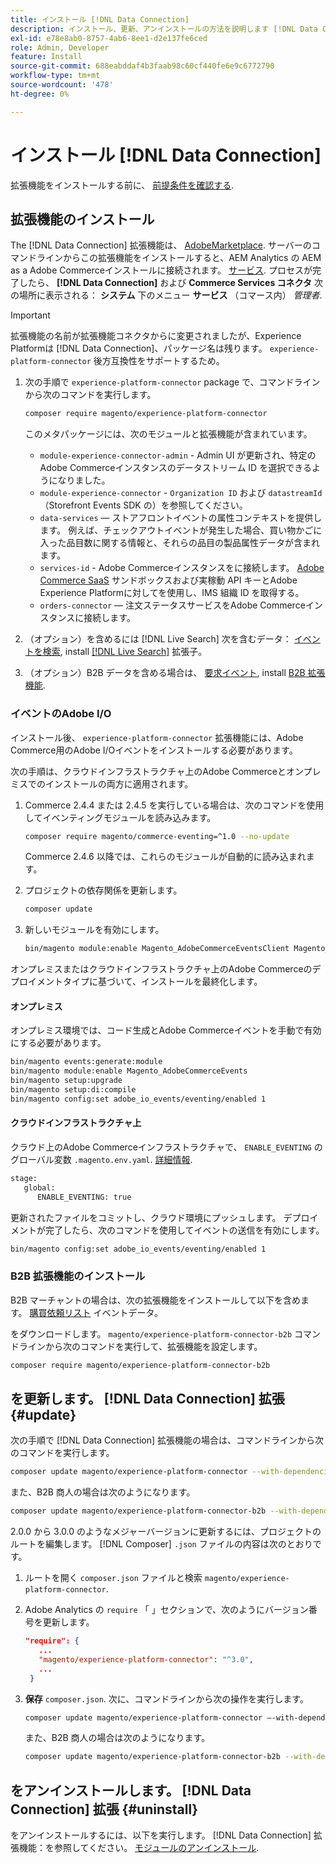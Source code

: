 ```yaml
---
title: インストール [!DNL Data Connection]
description: インストール、更新、アンインストールの方法を説明します [!DNL Data Connection] Adobe Commerceからの拡張。
exl-id: e78e8ab0-8757-4ab6-8ee1-d2e137fe6ced
role: Admin, Developer
feature: Install
source-git-commit: 688eabddaf4b3faab98c60cf440fe6e9c6772790
workflow-type: tm+mt
source-wordcount: '478'
ht-degree: 0%

---
```


# インストール [!DNL Data Connection]

拡張機能をインストールする前に、 [前提条件を確認する](overview.md#prereqs).

## 拡張機能のインストール

The [!DNL Data Connection] 拡張機能は、 [AdobeMarketplace](https://commercemarketplace.adobe.com/magento-experience-platform-connector.html). サーバーのコマンドラインからこの拡張機能をインストールすると、AEM Analytics の AEM as a Adobe Commerceインストールに接続されます。 [サービス](../landing/saas.md). プロセスが完了したら、 **[!DNL Data Connection]** および **Commerce Services コネクタ** 次の場所に表示される： **システム** 下のメニュー **サービス** （コマース内） _管理者_.

>[!IMPORTANT]
>
>拡張機能の名前が拡張機能コネクタからに変更されましたが、Experience Platformは [!DNL Data Connection]、パッケージ名は残ります。 `experience-platform-connector` 後方互換性をサポートするため。

1. 次の手順で `experience-platform-connector` package で、コマンドラインから次のコマンドを実行します。

   ```bash
   composer require magento/experience-platform-connector
   ```

   このメタパッケージには、次のモジュールと拡張機能が含まれています。

   * `module-experience-connector-admin` - Admin UI が更新され、特定のAdobe Commerceインスタンスのデータストリーム ID を選択できるようになりました。
   * `module-experience-connector` - `Organization ID` および `datastreamId` （Storefront Events SDK の）を参照してください。
   * `data-services`  — ストアフロントイベントの属性コンテキストを提供します。 例えば、チェックアウトイベントが発生した場合、買い物かごに入った品目数に関する情報と、それらの品目の製品属性データが含まれます。
   * `services-id` - Adobe Commerceインスタンスをに接続します。 [Adobe Commerce SaaS](../landing/saas.md) サンドボックスおよび実稼動 API キーとAdobe Experience Platformに対してを使用し、IMS 組織 ID を取得する。
   * `orders-connector`  — 注文ステータスサービスをAdobe Commerceインスタンスに接続します。

1. （オプション）を含めるには [!DNL Live Search] 次を含むデータ： [イベントを検索](events.md#search-events), install [[!DNL Live Search]](../live-search/install.md) 拡張子。

1. （オプション）B2B データを含める場合は、 [要求イベント](events.md#b2b-events), install [B2B 拡張機能](#install-the-b2b-extension).

### イベントのAdobe I/O

インストール後、 `experience-platform-connector` 拡張機能には、Adobe Commerce用のAdobe I/Oイベントをインストールする必要があります。

次の手順は、クラウドインフラストラクチャ上のAdobe Commerceとオンプレミスでのインストールの両方に適用されます。

1. Commerce 2.4.4 または 2.4.5 を実行している場合は、次のコマンドを使用してイベンティングモジュールを読み込みます。

   ```bash
   composer require magento/commerce-eventing=^1.0 --no-update
   ```

   Commerce 2.4.6 以降では、これらのモジュールが自動的に読み込まれます。

1. プロジェクトの依存関係を更新します。

   ```bash
   composer update
   ```

1. 新しいモジュールを有効にします。

   ```bash
   bin/magento module:enable Magento_AdobeCommerceEventsClient Magento_AdobeCommerceEventsGenerator Magento_AdobeIoEventsClient Magento_AdobeCommerceOutOfProcessExtensibility
   ```

オンプレミスまたはクラウドインフラストラクチャ上のAdobe Commerceのデプロイメントタイプに基づいて、インストールを最終化します。

#### オンプレミス

オンプレミス環境では、コード生成とAdobe Commerceイベントを手動で有効にする必要があります。

```bash
bin/magento events:generate:module
bin/magento module:enable Magento_AdobeCommerceEvents
bin/magento setup:upgrade
bin/magento setup:di:compile
bin/magento config:set adobe_io_events/eventing/enabled 1
```

#### クラウドインフラストラクチャ上

クラウド上のAdobe Commerceインフラストラクチャで、 `ENABLE_EVENTING` のグローバル変数 `.magento.env.yaml`. [詳細情報](https://experienceleague.adobe.com/docs/commerce-cloud-service/user-guide/configure/env/stage/variables-global.html#enable_eventing).

```bash
stage:
   global:
      ENABLE_EVENTING: true
```

更新されたファイルをコミットし、クラウド環境にプッシュします。 デプロイメントが完了したら、次のコマンドを使用してイベントの送信を有効にします。

```bash
bin/magento config:set adobe_io_events/eventing/enabled 1
```

### B2B 拡張機能のインストール

B2B マーチャントの場合は、次の拡張機能をインストールして以下を含めます。 [購買依頼リスト](events.md#b2b-events) イベントデータ。

をダウンロードします。 `magento/experience-platform-connector-b2b` コマンドラインから次のコマンドを実行して、拡張機能を設定します。

```bash
composer require magento/experience-platform-connector-b2b
```

## を更新します。 [!DNL Data Connection] 拡張 {#update}

次の手順で [!DNL Data Connection] 拡張機能の場合は、コマンドラインから次のコマンドを実行します。

```bash
composer update magento/experience-platform-connector --with-dependencies
```

また、B2B 商人の場合は次のようになります。

```bash
composer update magento/experience-platform-connector-b2b --with-dependencies
```

2.0.0 から 3.0.0 のようなメジャーバージョンに更新するには、プロジェクトのルートを編集します。 [!DNL Composer] `.json` ファイルの内容は次のとおりです。

1. ルートを開く `composer.json` ファイルと検索 `magento/experience-platform-connector`.

1. Adobe Analytics の `require` 「 」セクションで、次のようにバージョン番号を更新します。

   ```json
   "require": {
      ...
      "magento/experience-platform-connector": "^3.0",
      ...
    }
   ```

1. **保存** `composer.json`. 次に、コマンドラインから次の操作を実行します。

   ```bash
   composer update magento/experience-platform-connector –-with-dependencies
   ```

   また、B2B 商人の場合は次のようになります。

   ```bash
   composer update magento/experience-platform-connector-b2b --with-dependencies
   ```

## をアンインストールします。 [!DNL Data Connection] 拡張 {#uninstall}

をアンインストールするには、以下を実行します。 [!DNL Data Connection] 拡張機能：を参照してください。 [モジュールのアンインストール](https://experienceleague.adobe.com/docs/commerce-operations/installation-guide/tutorials/uninstall-modules.html).
